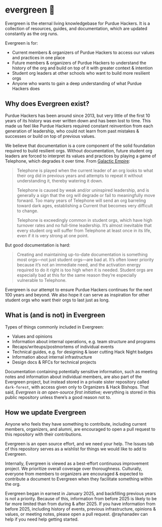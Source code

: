 # evergreen 🌲

Evergreen is the eternal living knowledgebase for Purdue Hackers. It is a collection of resources, guides, and documentation, which are updated constantly as the org runs.

Evergreen is for:

- Current members & organizers of Purdue Hackers to access our values and practices in one place
- Future members & organizers of Purdue Hackers to understand the history of the org and build on top of it with greater context & intention
- Student org leaders at other schools who want to build more resilient orgs
- Anyone who wants to gain a deep understanding of what Purdue Hackers does

## Why does Evergreen exist?

Purdue Hackers has been around since 2013, but very little of the first 10 years of its history was ever written down and has been lost to time. This made us feel like Purdue Hackers required constant reinvention from each generation of leadership, who could not learn from past mistakes & successes or build on top of previous values.

We believe that documentation is a core component of the solid foundation required to build resilient orgs. Without documentation, future student org leaders are forced to interpret its values and practices by playing a game of Telephone, which degrades it over time. From [Galactic Empire](https://blog.purduehackers.com/posts/galactic-empire):

> Telephone is played when the current leader of an org looks to what their org did in previous years and attempts to repeat it without understanding it, thereby watering it down.
> 
> Telephone is caused by weak and/or uninspired leadership, and is generally a sign that the org will degrade or fail to meaningfully move forward. Too many years of Telephone will send an org barreling toward dark ages, establishing a Current that becomes very difficult to change.
> 
> Telephone is exceedingly common in student orgs, which have high turnover rates and no full-time leadership. It’s almost inevitable that every student org will suffer from Telephone at least once in its life, even if it is very strong at one point.

But good documentation is hard:

> Creating and maintaining up-to-date documentation is something most orgs—not just student orgs—are bad at. It’s often lower priority because it’s not an immediate need, and the activation energy required to do it right is too high when it is needed. Student orgs are especially bad at this for the same reason they’re especially vulnerable to Telephone.

Evergreen is our attempt to ensure Purdue Hackers continues for the next 100 years and beyond. We also hope it can serve as inspiration for other student orgs who want their orgs to last just as long.

## What is (and is not) in Evergreen

Types of things commonly included in Evergreen:

- Values and opinions
- Information about internal operations, e.g. team structure and programs
- Recaps/writeups/postmortems of individual events
- Technical guides, e.g. for designing & laser cutting Hack Night badges
- Information about internal infrastructure
- Design docs & RFCs for technical projects

Documentation containing potentially sensitive information, such as meeting notes and information about individual members, are also part of the Evergreen project, but instead stored in a private sister repository called `dark-forest`, with access given only to Organizers & Hack Bishops. That said, *Evergreen is an open-source first initiative;* everything is stored in this public repository unless there’s a good reason not to.

## How we update Evergreen

Anyone who feels they have something to contribute, including current members, organizers, and alumni, are encouraged to open a pull request to this repository with their contributions.

Evergreen is an open source effort, and we need your help. The Issues tab of this repository serves as a wishlist for things we would like to add to Evergreen.

Internally, Evergreen is viewed as a best-effort continuous improvement project. We prioritize overall coverage over thoroughness. Culturally, everyone from members to organizers are encouraged & expected to contribute a document to Evergreen when they facilitate something within the org.

Evergreen began in earnest in January 2025, and backfilling previous years is not a priority. Because of this, information from before 2025 is likely to be far more limited than from during & after 2025. If you have information from before 2025, including history of events, previous infrastructure, opinions & values, or meeting notes, please open a pull request. @rayhanadev can help if you need help getting started.